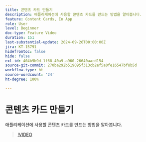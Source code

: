 ```yaml
---
title: 콘텐츠 카드 만들기
description: 애플리케이션에 사용할 콘텐츠 카드를 만드는 방법을 알아봅니다.
feature: Content Cards, In App
role: User
level: Beginner
doc-type: Feature Video
duration: 151
last-substantial-update: 2024-09-26T00:00:00Z
jira: KT-15791
hidefromtoc: false
hide: false
exl-id: 404b9b9d-1f68-40a9-a960-26640aacd154
source-git-commit: 270ba292b519095f313cb2ef5a0fe16547bf8b5d
workflow-type: ht
source-wordcount: '24'
ht-degree: 100%

---
```


# 콘텐츠 카드 만들기

애플리케이션에 사용할 콘텐츠 카드를 만드는 방법을 알아봅니다.

>[!VIDEO](https://video.tv.adobe.com/v/3434790/?learn=on&captions=kor)
